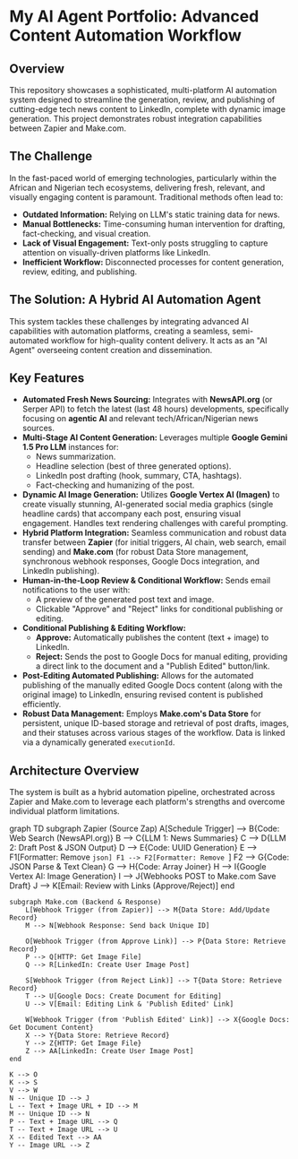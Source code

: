# My AI Agent Portfolio: Advanced Content Automation Workflow

## Overview
This repository showcases a sophisticated, multi-platform AI automation system designed to streamline the generation, review, and publishing of cutting-edge tech news content to LinkedIn, complete with dynamic image generation. This project demonstrates robust integration capabilities between Zapier and Make.com.

## The Challenge
In the fast-paced world of emerging technologies, particularly within the African and Nigerian tech ecosystems, delivering fresh, relevant, and visually engaging content is paramount. Traditional methods often lead to:
* **Outdated Information:** Relying on LLM's static training data for news.
* **Manual Bottlenecks:** Time-consuming human intervention for drafting, fact-checking, and visual creation.
* **Lack of Visual Engagement:** Text-only posts struggling to capture attention on visually-driven platforms like LinkedIn.
* **Inefficient Workflow:** Disconnected processes for content generation, review, editing, and publishing.

## The Solution: A Hybrid AI Automation Agent
This system tackles these challenges by integrating advanced AI capabilities with automation platforms, creating a seamless, semi-automated workflow for high-quality content delivery. It acts as an "AI Agent" overseeing content creation and dissemination.

## Key Features
* **Automated Fresh News Sourcing:** Integrates with **NewsAPI.org** (or Serper API) to fetch the latest (last 48 hours) developments, specifically focusing on **agentic AI** and relevant tech/African/Nigerian news sources.
* **Multi-Stage AI Content Generation:** Leverages multiple **Google Gemini 1.5 Pro LLM** instances for:
    * News summarization.
    * Headline selection (best of three generated options).
    * LinkedIn post drafting (hook, summary, CTA, hashtags).
    * Fact-checking and humanizing of the post.
* **Dynamic AI Image Generation:** Utilizes **Google Vertex AI (Imagen)** to create visually stunning, AI-generated social media graphics (single headline cards) that accompany each post, ensuring visual engagement. Handles text rendering challenges with careful prompting.
* **Hybrid Platform Integration:** Seamless communication and robust data transfer between **Zapier** (for initial triggers, AI chain, web search, email sending) and **Make.com** (for robust Data Store management, synchronous webhook responses, Google Docs integration, and LinkedIn publishing).
* **Human-in-the-Loop Review & Conditional Workflow:** Sends email notifications to the user with:
    * A preview of the generated post text and image.
    * Clickable "Approve" and "Reject" links for conditional publishing or editing.
* **Conditional Publishing & Editing Workflow:**
    * **Approve:** Automatically publishes the content (text + image) to LinkedIn.
    * **Reject:** Sends the post to Google Docs for manual editing, providing a direct link to the document and a "Publish Edited" button/link.
* **Post-Editing Automated Publishing:** Allows for the automated publishing of the manually edited Google Docs content (along with the original image) to LinkedIn, ensuring revised content is published efficiently.
* **Robust Data Management:** Employs **Make.com's Data Store** for persistent, unique ID-based storage and retrieval of post drafts, images, and their statuses across various stages of the workflow. Data is linked via a dynamically generated `executionId`.

## Architecture Overview
The system is built as a hybrid automation pipeline, orchestrated across Zapier and Make.com to leverage each platform's strengths and overcome individual platform limitations.

graph TD
    subgraph Zapier (Source Zap)
        A[Schedule Trigger] --> B{Code: Web Search (NewsAPI.org)}
        B --> C{LLM 1: News Summaries}
        C --> D{LLM 2: Draft Post & JSON Output}
        D --> E{Code: UUID Generation}
        E --> F1[Formatter: Remove ```json]
        F1 --> F2[Formatter: Remove ```]
        F2 --> G{Code: JSON Parse & Text Clean}
        G --> H{Code: Array Joiner}
        H --> I{Google Vertex AI: Image Generation}
        I --> J{Webhooks POST to Make.com Save Draft}
        J --> K[Email: Review with Links (Approve/Reject)]
    end

    subgraph Make.com (Backend & Response)
        L[Webhook Trigger (from Zapier)] --> M{Data Store: Add/Update Record}
        M --> N[Webhook Response: Send back Unique ID]

        O[Webhook Trigger (from Approve Link)] --> P{Data Store: Retrieve Record}
        P --> Q[HTTP: Get Image File]
        Q --> R[LinkedIn: Create User Image Post]

        S[Webhook Trigger (from Reject Link)] --> T{Data Store: Retrieve Record}
        T --> U[Google Docs: Create Document for Editing]
        U --> V[Email: Editing Link & 'Publish Edited' Link]

        W[Webhook Trigger (from 'Publish Edited' Link)] --> X{Google Docs: Get Document Content}
        X --> Y{Data Store: Retrieve Record}
        Y --> Z{HTTP: Get Image File}
        Z --> AA[LinkedIn: Create User Image Post]
    end

    K --> O
    K --> S
    V --> W
    N -- Unique ID --> J
    L -- Text + Image URL + ID --> M
    M -- Unique ID --> N
    P -- Text + Image URL --> Q
    T -- Text + Image URL --> U
    X -- Edited Text --> AA
    Y -- Image URL --> Z
